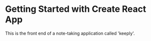 # Getting Started with Create React App

This is the front end of a note-taking application called 'keeply'.
